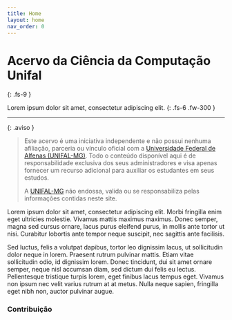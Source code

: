 ```yaml
---
title: Home
layout: home
nav_order: 0
---
```


# Acervo da Ciência da Computação<br />Unifal
{: .fs-9 }

Lorem ipsum dolor sit amet, consectetur adipiscing elit.
{: .fs-6 .fw-300 }

---

{: .aviso }
> Este acervo é uma iniciativa independente e não possui nenhuma afiliação, parceria ou vínculo oficial com a [Universidade Federal de Alfenas (UNIFAL-MG)]. Todo o conteúdo disponível aqui é de responsabilidade exclusiva dos seus administradores e visa apenas fornecer um recurso adicional para auxiliar os estudantes em seus estudos.
>
> A [UNIFAL-MG] não endossa, valida ou se responsabiliza pelas informações contidas neste site.

Lorem ipsum dolor sit amet, consectetur adipiscing elit. Morbi fringilla enim eget ultricies molestie. Vivamus mattis maximus maximus. Donec semper, magna sed cursus ornare, lacus purus eleifend purus, in mollis ante tortor ut nisi. Curabitur lobortis ante tempor neque suscipit, nec sagittis ante facilisis.

Sed luctus, felis a volutpat dapibus, tortor leo dignissim lacus, ut sollicitudin dolor neque in lorem. Praesent rutrum pulvinar mattis. Etiam vitae sollicitudin odio, id dignissim lorem. Donec tincidunt, dui sit amet ornare semper, neque nisl accumsan diam, sed dictum dui felis eu lectus. Pellentesque tristique turpis lorem, eget finibus lacus tempus eget. Vivamus non ipsum nec velit varius rutrum at at metus. Nulla neque sapien, fringilla eget nibh non, auctor pulvinar augue.


### Contribuição


[Universidade Federal de Alfenas (UNIFAL-MG)]: https://www.unifal-mg.edu.br/
[UNIFAL-MG]: https://www.unifal-mg.edu.br/